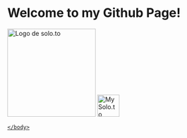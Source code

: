 <!DOCTYPE=html>
<head>
  <body>
    <h1>Welcome to my Github Page!</h1>
  <img src="https://cdn.solo.to/user/a/65da290bab2a43_16556229.jpg" alt="Logo de solo.to" width="200" height="200">
<a target="_blank" href="https://solo.to/gpargames23"><img alt="My Solo.to" src="https://cdn.solo.to/images/logo/solo-icon.svg" alt="Logo de solo.to" width="50" height="50" </a>

    </body>
</head>
